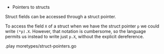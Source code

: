 * Pointers to structs

Struct fields can be accessed through a struct pointer.

To access the field `X` of a struct when we have the struct pointer `p` we could
write `(*p).X`.
However, that notation is cumbersome, so the language permits us instead to
write just `p.X`, without the explicit dereference.

.play moretypes/struct-pointers.go
